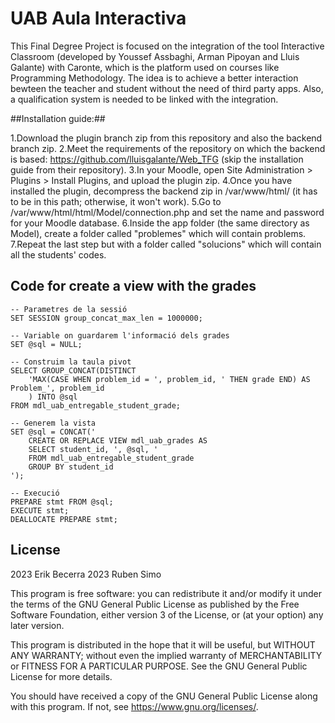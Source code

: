 # UAB Aula Interactiva #

This Final Degree Project is focused on the integration of the tool  ̈Interactive Classroom
(developed by Youssef Assbaghi, Arman Pipoyan and Lluis Galante) with Caronte, which is the 
platform used on courses like Programming Methodology. The idea is to achieve a better 
interaction bewteen the teacher and student without the need of third party apps.
Also, a qualification system is needed to be linked with the integration.


##Installation guide:##

1.Download the plugin branch zip from this repository and also the backend branch zip.
2.Meet the requirements of the repository on which the backend is based: https://github.com/lluisgalante/Web_TFG (skip the installation guide from their repository).
3.In your Moodle, open Site Administration > Plugins > Install Plugins, and upload the plugin zip.
4.Once you have installed the plugin, decompress the backend zip in /var/www/html/ (it has to be in this path; otherwise, it won't work).
5.Go to /var/www/html/html/Model/connection.php and set the name and password for your Moodle database.
6.Inside the app folder (the same directory as Model), create a folder called "problemes" which will contain problems.
7.Repeat the last step but with a folder called "solucions" which will contain all the students' codes.

## Code for create a view with the grades ##
    -- Parametres de la sessió
    SET SESSION group_concat_max_len = 1000000;
    
    -- Variable on guardarem l'informació dels grades
    SET @sql = NULL;
    
    -- Construim la taula pivot
    SELECT GROUP_CONCAT(DISTINCT
        'MAX(CASE WHEN problem_id = ', problem_id, ' THEN grade END) AS Problem_', problem_id
        ) INTO @sql
    FROM mdl_uab_entregable_student_grade;
    
    -- Generem la vista
    SET @sql = CONCAT('
        CREATE OR REPLACE VIEW mdl_uab_grades AS
        SELECT student_id, ', @sql, '
        FROM mdl_uab_entregable_student_grade
        GROUP BY student_id
    ');
    
    -- Execució
    PREPARE stmt FROM @sql;
    EXECUTE stmt;
    DEALLOCATE PREPARE stmt;

## License ##

2023 Erik Becerra
2023 Ruben Simo

This program is free software: you can redistribute it and/or modify it under
the terms of the GNU General Public License as published by the Free Software
Foundation, either version 3 of the License, or (at your option) any later
version.

This program is distributed in the hope that it will be useful, but WITHOUT ANY
WARRANTY; without even the implied warranty of MERCHANTABILITY or FITNESS FOR A
PARTICULAR PURPOSE.  See the GNU General Public License for more details.

You should have received a copy of the GNU General Public License along with
this program.  If not, see <https://www.gnu.org/licenses/>.


